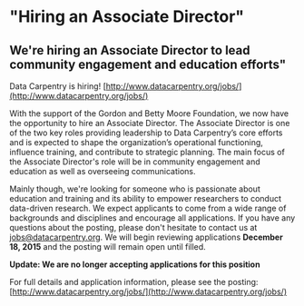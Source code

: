 # "Hiring an Associate Director"
## We're hiring an Associate Director to lead community engagement and education efforts"




Data Carpentry is hiring! [http://www.datacarpentry.org/jobs/](http://www.datacarpentry.org/jobs/)

With the support of the Gordon and Betty Moore Foundation, we now have the opportunity to hire an Associate Director. The Associate Director is one of the two key roles providing leadership to Data Carpentry’s core efforts and is expected to shape the organization’s operational functioning, influence training, and contribute to strategic planning. The main focus of the Associate Director's role will be in community engagement and education as well as overseeing communications.

Mainly though, we're looking for someone who
is passionate about education and training and its ability to empower researchers to conduct data-driven research. We expect applicants to come from a wide range of backgrounds and disciplines and encourage all applications. If you have any questions about the posting, please don't hesitate to contact us at [jobs@datacarpentry.org](mailto:jobs@datacarpentry.org).  We will begin reviewing applications **December 18, 2015** and the posting will remain open until filled.

**Update: We are no longer accepting applications for this position**

For full details and application information, please see the posting:  
 [http://www.datacarpentry.org/jobs/](http://www.datacarpentry.org/jobs/)

